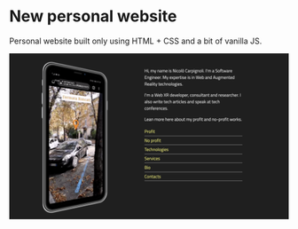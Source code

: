 # New personal website

Personal website built only using HTML + CSS and a bit of vanilla JS.

<img src="./desktop.png">
